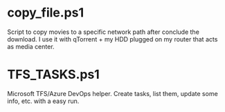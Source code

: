 # copy_file.ps1
Script to copy movies to a specific network path after conclude the download.
I use it with qTorrent + my HDD plugged on my router that acts as media center.

# TFS_TASKS.ps1
Microsoft TFS/Azure DevOps helper. Create tasks, list them, update some info, etc. with a easy run.
